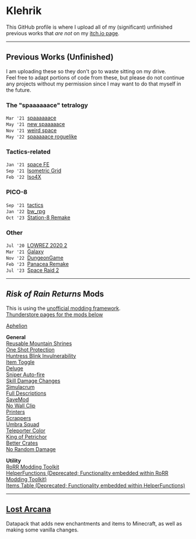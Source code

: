 # Klehrik

This GitHub profile is where I upload all of my (significant) unfinished previous works that *are not* on my [itch.io page](https://klehrik.itch.io).

---

## Previous Works (Unfinished)

I am uploading these so they don't go to waste sitting on my drive.  
Feel free to adapt portions of code from these, but please do not continue any projects without my permission since I may want to do that myself in the future.

### The "spaaaaaace" tetralogy
`Mar '21`&nbsp; [spaaaaaace](https://github.com/Klehrik/spaaaaaace)  
`May '21`&nbsp; [new spaaaaace](https://github.com/Klehrik/new-spaaaaace)  
`Nov '21`&nbsp; [weird space](https://github.com/Klehrik/weird-space)  
`May '22`&nbsp; [spaaaaace roguelike](https://github.com/Klehrik/spaaaaace-roguelike)  

### Tactics-related
`Jan '21`&nbsp; [space FE](https://github.com/Klehrik/space-FE)  
`Sep '21`&nbsp; [Isometric Grid](https://github.com/Klehrik/Isometric-Grid)  
`Feb '22`&nbsp; [Iso4X](https://github.com/Klehrik/Iso4X)  

### PICO-8
`Sep '21`&nbsp; [tactics](https://github.com/Klehrik/tactics)  
`Jan '22`&nbsp; [bw_rpg](https://github.com/Klehrik/bw_rpg)  
`Oct '23`&nbsp; [Station-8 Remake](https://github.com/Klehrik/Station-8-Remake)  

### Other
`Jul '20`&nbsp; [LOWREZ 2020 2](https://github.com/Klehrik/LOWREZ-2020-2)  
`Mar '21`&nbsp; [Galaxy](https://github.com/Klehrik/Galaxy)  
`Nov '22`&nbsp; [DungeonGame](https://github.com/Klehrik/DungeonGame)  
`Feb '23`&nbsp; [Panacea Remake](https://github.com/Klehrik/Panacea-Remake)  
`Jul '23`&nbsp; [Space Raid 2](https://github.com/Klehrik/Space-Raid-2)  

---

## *Risk of Rain Returns* Mods

This is using the [unofficial modding framework](https://github.com/return-of-modding/ReturnOfModding).  
[Thunderstore pages for the mods below](https://thunderstore.io/c/risk-of-rain-returns/p/Klehrik/)  

[Aphelion](https://github.com/Klehrik/RoRR-Aphelion)  

**General**  
[Reusable Mountain Shrines](https://github.com/Klehrik/RoRR-ReusableMountainShrines)  
[One Shot Protection](https://github.com/Klehrik/RoRR-OneShotProtection)  
[Huntress Blink Invulnerability](https://github.com/Klehrik/RoRR-HuntressBlinkInvulnerability)  
[Item Toggle](https://github.com/Klehrik/RoRR-ItemToggle)  
[Deluge](https://github.com/Klehrik/RoRR-Deluge)  
[Sniper Auto-fire](https://github.com/Klehrik/RoRR-SniperAutofire)  
[Skill Damage Changes](https://github.com/Klehrik/RoRR-SkillDamageChanges)  
[Simulacrum](https://github.com/Klehrik/RoRR-Simulacrum)  
[Full Descriptions](https://github.com/Klehrik/RoRR-FullDescriptions)  
[SaveMod](https://github.com/Klehrik/RoRR-SaveMod)  
[No Wall Clip](https://github.com/Klehrik/RoRR-NoWallClip)  
[Printers](https://github.com/Klehrik/RoRR-Printers)  
[Scrappers](https://github.com/Klehrik/RoRR-Scrappers)  
[Umbra Squad](https://github.com/Klehrik/RoRR-UmbraSquad)  
[Teleporter Color](https://github.com/Klehrik/RoRR-TeleporterColor)  
[King of Petrichor](https://github.com/Klehrik/RoRR-King_of_Petrichor)  
[Better Crates](https://github.com/Klehrik/RoRR-BetterCrates)  
[No Random Damage](https://github.com/Klehrik/RoRR-NoRandomDamage)  

**Utility**  
[RoRR Modding Toolkit](https://github.com/RoRRModdingToolkit/RoRR_Modding_Toolkit)  
[HelperFunctions (Deprecated; Functionality embedded within RoRR Modding Toolkit)](https://github.com/Klehrik/RoRR-HelperFunctions)  
[Items Table (Deprecated; Functionality embedded within HelperFunctions)](https://github.com/Klehrik/RoRR-ItemsTable)  

---

## [Lost Arcana](https://github.com/Klehrik/Lost_Arcana)
Datapack that adds new enchantments and items to Minecraft, as well as making some vanilla changes. 
